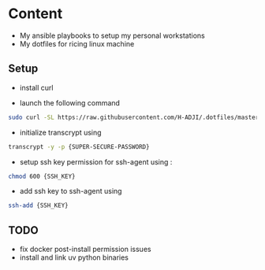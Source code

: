 # Content

- My ansible playbooks to setup my personal workstations
- My dotfiles for ricing linux machine

## Setup

- install curl

- launch the following command

```bash
sudo curl -SL https://raw.githubusercontent.com/H-ADJI/.dotfiles/master/install.sh | sh
```

- initialize transcrypt using

```bash
transcrypt -y -p {SUPER-SECURE-PASSWORD}
```

- setup ssh key permission for ssh-agent using :

```bash
chmod 600 {SSH_KEY}
```

- add ssh key to ssh-agent using

```bash
ssh-add {SSH_KEY}
```

## TODO

- fix docker post-install permission issues
- install and link uv python binaries
